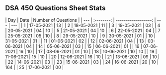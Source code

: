 ## DSA 450 Questions Sheet Stats

| Day |    Date    | Number of Questions |
| --- | :--------: | ------------------: | --- | --- |
| 1   | 17-05-2021 |                  13 |
| 2   | 18-05-2021 |                  11 |
| 3   | 19-05-2021 |                  03 |
| 4   | 20-05-2021 |                  04 | 10  |
| 5   | 21-05-2021 |                  04 | 10  |
| 6   | 22-05-2021 |                  04 |
| 7   | 25-05-2021 |                  05 | 10  |
| 8   | 29-05-2021 |                  10 |
| 9   | 30-05-2021 |                  01 |
| 10  | 31-05-2021 |                  01 |
| 11  | 01-06-2021 |                  02 |
| 12  | 02-06-2021 |                  04 |
| 13  | 03-06-2021 |                  04 |
| 14  | 05-06-2021 |                  03 |
| 15  | 06-06-2021 |                  01 |
| 16  | 07-06-2021 |                  16 | 10  |
| 17  | 08-06-2021 |                  01 | 10  |
| 18  | 10-06-2021 |                  10 | 10  |
| 19  | 11-06-2021 |                  15 | 10  |
| 20  | 12-06-2021 |                  16 | 10  |
| 21  | 13-06-2021 |                  09 | 10  |
| 22  | 14-06-2021 |                  03 |
| 23  | 15-06-2021 |                  03 |
| 24  | 16-06-2021 |                  20 | 10  | 164 |
| 25  | 17-06-2021 |                  00 |
